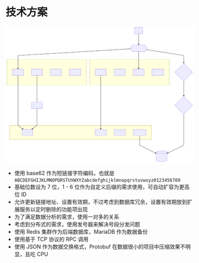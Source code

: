 # 技术方案

![l](1.svg)

- 使用 base62 作为短链接字符编码，也就是 `ABCDEFGHIJKLMNOPQRSTUVWXYZabcdefghijklmnopqrstuvwxyz0123456789`
- 基础位数设为 7 位，1 - 6 位作为自定义后缀的需求使用，可自动扩容为更高位 ID
- 允许更新链接地址、设置有效期，不过考虑到数据库冗余，设置有效期放到扩展服务以定时删除的功能项出现
- 为了满足数据分析的需求，使用一对多的关系
- 考虑到分布式的需求，使用发号器来解决号段分发问题
- 使用 Redis 集群作为后端数据库，MariaDB 作为数据备份
- 使用基于 TCP 协议的 RPC 调用
- 使用 JSON 作为数据交换格式，Protobuf 在数据很小的项目中压缩效果不明显，且吃 CPU
